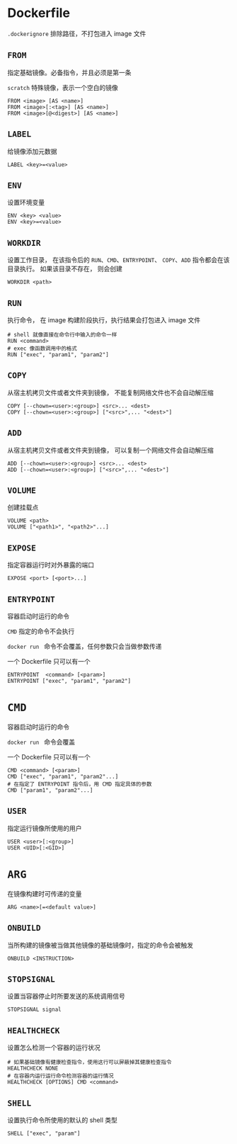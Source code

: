 # Dockerfile

`.dockerignore` 排除路径，不打包进入 image 文件

## `FROM`

指定基础镜像。必备指令，并且必须是第一条

`scratch` 特殊镜像，表示一个空白的镜像

```
FROM <image> [AS <name>]
FROM <image>[:<tag>] [AS <name>]
FROM <image>[@<digest>] [AS <name>]
```

## `LABEL`

给镜像添加元数据

```
LABEL <key>=<value>
```

## `ENV`

设置环境变量

```
ENV <key> <value>
ENV <key>=<value>
```

## `WORKDIR`

设置工作目录，
在该指令后的 `RUN`、`CMD`、`ENTRYPOINT`、 `COPY`、`ADD` 指令都会在该目录执行。
如果该目录不存在，
则会创建

```
WORKDIR <path>
```

## `RUN`

执行命令，
在 image 构建阶段执行，执行结果会打包进入 image 文件

```
# shell 就像直接在命令行中输入的命令一样
RUN <command>
# exec 像函数调用中的格式
RUN ["exec", "param1", "param2"]
```

## `COPY`

从宿主机拷贝文件或者文件夹到镜像，
不能复制网络文件也不会自动解压缩

```
COPY [--chown=<user>:<group>] <src>... <dest>
COPY [--chown=<user>:<group>] ["<src>",... "<dest>"]
```


## `ADD`

从宿主机拷贝文件或者文件夹到镜像，
可以复制一个网络文件会自动解压缩

```
ADD [--chown=<user>:<group>] <src>... <dest>
ADD [--chown=<user>:<group>] ["<src>",... "<dest>"]
```

## `VOLUME`

创建挂载点

```
VOLUME <path>
VOLUME ["<path1>", "<path2>"...]
```

## `EXPOSE`

指定容器运行时对外暴露的端口

```
EXPOSE <port> [<port>...]
```

## `ENTRYPOINT`

容器启动时运行的命令

`CMD` 指定的命令不会执行

`docker run ` 命令不会覆盖，任何参数只会当做参数传递

一个 Dockerfile 只可以有一个

```
ENTRYPOINT  <command> [<param>]
ENTRYPOINT ["exec", "param1", "param2"]
```

# `CMD`

容器启动时运行的命令

`docker run ` 命令会覆盖

一个 Dockerfile 只可以有一个

```
CMD <command> [<param>]
CMD ["exec", "param1", "param2"...]
# 在指定了 ENTRYPOINT 指令后，用 CMD 指定具体的参数
CMD ["param1", "param2"...] 
```

## `USER`

指定运行镜像所使用的用户

```
USER <user>[:<group>]
USER <UID>[:<GID>]
```

# `ARG`

在镜像构建时可传递的变量

```
ARG <name>[=<default value>]
```

## `ONBUILD`

当所构建的镜像被当做其他镜像的基础镜像时，指定的命令会被触发

```
ONBUILD <INSTRUCTION>
```

## `STOPSIGNAL`

设置当容器停止时所要发送的系统调用信号

```
STOPSIGNAL signal
```

## `HEALTHCHECK`

设置怎么检测一个容器的运行状况

```
# 如果基础镜像有健康检查指令，使用这行可以屏蔽掉其健康检查指令
HEALTHCHECK NONE
# 在容器内运行运行命令检测容器的运行情况
HEALTHCHECK [OPTIONS] CMD <command>
```

## `SHELL`

设置执行命令所使用的默认的 shell 类型

```
SHELL ["exec", "param"]
```
